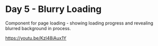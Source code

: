 # Day 5 - Blurry Loading

Component for page loading - showing loading progress and revealing blurred background in process.

https://youtu.be/Kzl48iAux1Y
